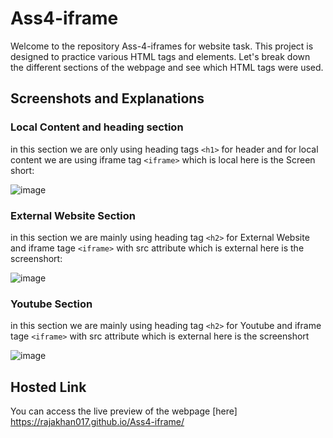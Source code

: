 # Ass4-iframe

Welcome to the repository Ass-4-iframes for  website task. This project is designed to practice various HTML tags and elements. Let's break down the different sections of the webpage and see which HTML tags were used.

## Screenshots and Explanations
### Local Content and heading section
in this section we are only using heading tags `<h1>` for header and for local content we are using iframe tag `<iframe>` which is local here is the Screen short:

![image](https://github.com/rajakhan017/Ass4-iframe/assets/135150598/8fd2b11c-ee1c-4975-85ee-25bb6b44a8a5)


### External Website Section
in this section we are mainly using heading tag `<h2>` for External Website and iframe tage `<iframe>` with src attribute which is external here is the screenshort: 

![image](https://github.com/rajakhan017/Ass4-iframe/assets/135150598/446ae3f7-3eed-44d7-8836-43d254602387)


### Youtube Section 
in this section we are mainly using heading tag `<h2>` for Youtube and iframe tage `<iframe>` with src attribute which is external here is the screenshort

![image](https://github.com/rajakhan017/Ass4-iframe/assets/135150598/4750ef2a-a691-4e7c-b552-b7c53c868cb1)


## Hosted Link

You can access the live preview of the webpage [here] https://rajakhan017.github.io/Ass4-iframe/
